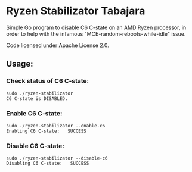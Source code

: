 # Ryzen Stabilizator Tabajara

Simple Go program to disable C6 C-state on an AMD Ryzen processor, in order to help with the infamous "MCE-random-reboots-while-idle" issue.

Code licensed under Apache License 2.0.

## Usage:

### Check status of C6 C-state:
```
sudo ./ryzen-stabilizator
C6 C-state is DISABLED.
```

### Enable C6 C-state:
```
sudo ./ryzen-stabilizator --enable-c6
Enabling C6 C-state:   SUCCESS
```

### Disable C6 C-state:
```
sudo ./ryzen-stabilizator --disable-c6
Disabling C6 C-state:   SUCCESS
```

